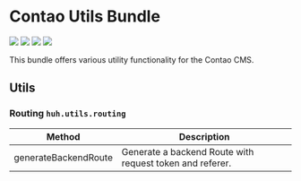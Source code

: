 # Contao Utils Bundle

[![](https://img.shields.io/packagist/v/heimrichhannot/contao-utils-bundle.svg)](https://packagist.org/packages/heimrichhannot/contao-utils-bundle)
[![](https://img.shields.io/packagist/dt/heimrichhannot/contao-utils-bundle.svg)](https://packagist.org/packages/heimrichhannot/contao-utils-bundle)
[![](https://img.shields.io/travis/heimrichhannot/contao-utils-bundle/master.svg)](https://travis-ci.org/heimrichhannot/contao-utils-bundle/)
[![](https://img.shields.io/coveralls/heimrichhannot/contao-utils-bundle/master.svg)](https://coveralls.io/github/heimrichhannot/contao-head-bundle)

This bundle offers various utility functionality for the Contao CMS.

## Utils

### Routing `huh.utils.routing`

Method               | Description
---------------------|------------
generateBackendRoute | Generate a backend Route with request token and referer.